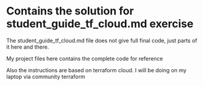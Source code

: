 # Contains the solution for student_guide_tf_cloud.md exercise
The student_guide_tf_cloud.md file does not give full final code, just parts
of it here and there.

My project files here contains the complete code for reference

Also the instructions are based on terraform cloud. I will be doing on 
my laptop via community terraform